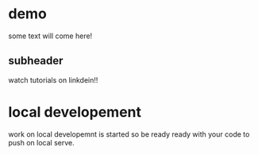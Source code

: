 # demo

some text will come here!

## subheader

watch tutorials on linkdein!!


# local developement

work on local developemnt is started so be ready ready with your code to push on local serve.
